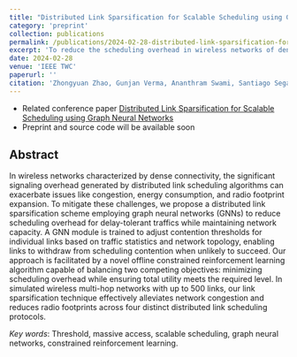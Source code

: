 ```yaml
---
title: "Distributed Link Sparsification for Scalable Scheduling using Graph Neural Networks"
category: 'preprint'
collection: publications
permalink: /publications/2024-02-28-distributed-link-sparsification-for-scalable-scheduling-using-gcn.html
excerpt: 'To reduce the scheduling overhead in wireless networks of dense connectivity, a GCN is employed to adjust contention thresholds for individual links based on traffic statistics and network topology, which is trained with an offline constrained reinforcement learning algorithm capable of balancing two competing objectives.'
date: 2024-02-28
venue: 'IEEE TWC'
paperurl: ''
citation: 'Zhongyuan Zhao, Gunjan Verma, Ananthram Swami, Santiago Segarra, &quot; Distributed Link Sparsification for Scalable Scheduling using Graph Neural Networks,&quot; <i>IEEE Transactions on Wireless Communications</i>, under review'
---
```


- Related conference paper [Distributed Link Sparsification for Scalable Scheduling using Graph Neural Networks](/publications/2021-10-08-distributed-link-sparsification-for-scalable-scheduling-using-gcn.html)
- Preprint and source code will be available soon


## Abstract

In wireless networks characterized by dense connectivity, the significant signaling overhead generated by distributed link scheduling algorithms can exacerbate issues like congestion, energy consumption, and radio footprint expansion. 
To mitigate these challenges, we propose a distributed link sparsification scheme employing graph neural networks (GNNs) to reduce scheduling overhead for delay-tolerant traffics while maintaining network capacity. 
A GNN module is trained to adjust contention thresholds for individual links based on traffic statistics and network topology, enabling links to withdraw from scheduling contention when unlikely to succeed.
Our approach is facilitated by a novel offline constrained reinforcement learning algorithm capable of balancing two competing objectives: minimizing scheduling overhead while ensuring total utility meets the required level.
In simulated wireless multi-hop networks with up to 500 links, our link sparsification technique effectively alleviates network congestion and reduces radio footprints across four distinct distributed link scheduling protocols.

_Key words_:  Threshold, massive access, scalable  scheduling, graph neural networks, constrained reinforcement learning.

